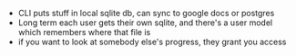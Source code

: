 - CLI puts stuff in local sqlite db, can sync to google docs or postgres
- Long term each user gets their own sqlite, and there's a user model which remembers where that file is
- if you want to look at somebody else's progress, they grant you access
